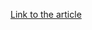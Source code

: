 [Link to the article](https://thehackernews.com/2025/03/why-continuous-compliance-monitoring-is.html)
